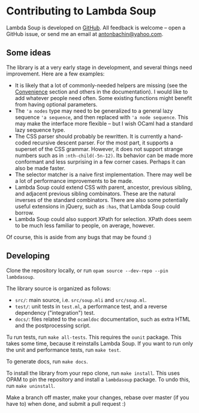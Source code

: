 # Contributing to Lambda Soup

Lambda Soup is developed on [GitHub][repo]. All feedback is welcome – open a
GitHub issue, or send me an email at [antonbachin@yahoo.com][email].

## Some ideas

The library is at a very early stage in development, and several things need
improvement. Here are a few examples:

- It is likely that a lot of commonly-needed helpers are missing (see the
  [Convenience][convenience] section and others in the documentation). I would
  like to add whatever people need often. Some existing functions might benefit
  from having optional parameters.
- The `'a nodes` type may need to be generalized to a general lazy sequence
  `'a sequence`, and then replaced with `'a node sequence`. This may make the
  interface more flexible – but I wish OCaml had a standard lazy sequence type.
- The CSS parser should probably be rewritten. It is currently a hand-coded
  recursive descent parser. For the most part, it supports a superset of the CSS
  grammar. However, it does not support strange numbers such as in
  `:nth-child(-5n-12)`. Its behavior can be made more conformant and less
  surprising in a few corner cases. Perhaps it can also be made faster.
- The selector matcher is a naive first implementation. There may well be a lot
  of performance improvements to be made.
- Lambda Soup could extend CSS with parent, ancestor, previous sibling, and
  adjacent previous sibling combinators. These are the natural inverses of the
  standard combinators. There are also some potentially useful extensions in
  jQuery, such as `:has`, that Lambda Soup could borrow.
- Lambda Soup could also support XPath for selection. XPath does seem to be much
  less familiar to people, on average, however.

Of course, this is aside from any bugs that may be found :)

## Developing

Clone the repository locally, or run `opam source --dev-repo --pin lambdasoup`.

The library source is organized as follows:

- `src/`: main source, i.e. `src/soup.mli` and `src/soup.ml`.
- `test/`: unit tests in `test.ml`, a performance test, and a reverse dependency
  ("integration") test.
- `docs/`: files related to the `ocamldoc` documentation, such as extra HTML and
  the postprocessing script.

Tu run tests, run `make all-tests`. This requires the `ounit` package. This
takes some time, because it reinstalls Lambda Soup. If you want to run only the
unit and performance tests, run `make test`.

To generate docs, run `make docs`.

To install the library from your repo clone, run `make install`. This uses OPAM
to pin the repository and install a `lambdasoup` package. To undo this, run
`make uninstall`.

Make a branch off master, make your changes, rebase over master (if you have to)
when done, and submit a pull request :)

[repo]:        https://github.com/aantron/lambda-soup
[email]:       mailto:antonbachin@yahoo.com
[convenience]: http://aantron.github.io/lambda-soup#2_Convenience
[nethtml]:     http://ocamlnet.sourceforge.net/refman/Nethtml.html
